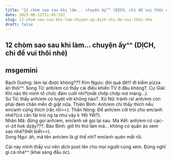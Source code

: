 ```yaml
---
title: "12 chòm sao sau khi làm... chuyện ấy^^ (DỊCH, chỉ để vui thôi nhé)"
date: 2025-06-12T11:45:33Z
slug: 12-chom-sao-sau-khi-lam-chuyen-ay-dich-chi-de-vui-thoi-nhe
draft: false
---
```


## 12 chòm sao sau khi làm... chuyện ấy^^ (DỊCH, chỉ để vui thôi nhé)

## msgemini

Bạch Dương: làm lại được không??? 
Kim Ngưu: đói quá đê!!! đi kiếm pizza ăn thôi^^.
Song Tử: anh/em có thấy cái điều khiển TV ở đâu không?. 
Cự Giải: Khi nào thì mình tổ chức đám cưới nhỉ?(mắt chớp chớp mơ màng...).  
Sư Tử: thấy anh/em có tuyệt vời không nào?. 
Xử Nữ: tránh ra! anh/em còn phải đem chăn mền đi giặt nữa. 
Thiên Bình: Anh/em chỉ thấy thích nếu em/anh cũng thích (rắc rối><). 
Thần Nông: Để anh/em cởi trói cho em/anh nhé?(có cần fải trói ng ta như vậy k Yết Yết?).  
Nhân Mã: đừng gọi anh/em, em/anh sẽ gọi lại sau. 
Ma Kết: anh/em có cạc-vi-zít hok dzậy???. 
Bảo Bình: giờ thì thử làm mà... không có quần áo xem sao nhé?(hết biết><).  
Song Ngư: àh, mà tên anh/em là gì thế nhỉ? em/anh quên mất rồi. 
 
 
Cái này mình thấy vui nên dịch post lên cho mọi người cùng xem. Đừng nghĩ gì cả nhé^^ (khai sáng đầu óc).